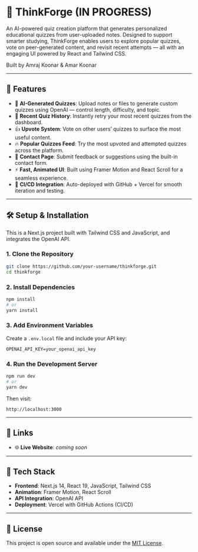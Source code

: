 # 🧠 ThinkForge (IN PROGRESS)

An AI-powered quiz creation platform that generates personalized educational quizzes from user-uploaded notes. Designed to support smarter studying, ThinkForge enables users to explore popular quizzes, vote on peer-generated content, and revisit recent attempts — all with an engaging UI powered by React and Tailwind CSS.

Built by Amraj Koonar & Amar Koonar

---

## 🎯 Features

- 📄 **AI-Generated Quizzes**: Upload notes or files to generate custom quizzes using OpenAI — control length, difficulty, and topic.
- 🔁 **Recent Quiz History**: Instantly retry your most recent quizzes from the dashboard.
- 👍 **Upvote System**: Vote on other users’ quizzes to surface the most useful content.
- 🔥 **Popular Quizzes Feed**: Try the most upvoted and attempted quizzes across the platform.
- 📇 **Contact Page**: Submit feedback or suggestions using the built-in contact form.
- ⚡ **Fast, Animated UI**: Built using Framer Motion and React Scroll for a seamless experience.
- 🔁 **CI/CD Integration**: Auto-deployed with GitHub + Vercel for smooth iteration and testing.

---

## 🛠️ Setup & Installation

This is a Next.js project built with Tailwind CSS and JavaScript, and integrates the OpenAI API.

### 1. **Clone the Repository**
```bash
git clone https://github.com/your-username/thinkforge.git
cd thinkforge
```

### 2. **Install Dependencies**
```bash
npm install
# or
yarn install
```

### 3. **Add Environment Variables**

Create a `.env.local` file and include your API key:
```env
OPENAI_API_KEY=your_openai_api_key
```

### 4. **Run the Development Server**
```bash
npm run dev
# or
yarn dev
```

Then visit:
```
http://localhost:3000
```

---

## 📌 Links

- 🌐 **Live Website**: *coming soon*

---

## 🧠 Tech Stack

- **Frontend**: Next.js 14, React 19, JavaScript, Tailwind CSS
- **Animation**: Framer Motion, React Scroll
- **API Integration**: OpenAI API
- **Deployment**: Vercel with GitHub Actions (CI/CD)

---

## 📄 License

This project is open source and available under the [MIT License](LICENSE).
